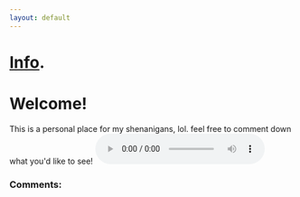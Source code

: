```yaml
---
layout: default
---
```


# [Info](./another-page.html).

# Welcome!

This is a personal place for my shenanigans, lol. feel free to comment down what you'd like to see!
<audio src="https://file.garden/Y8Dh3-78OBPXTlzk/Syrsa%20HQ%20exports%20(use%20for%20whatever)/Dark%20Keigan.flac" controls autoplay controlslist="nodownload"></audio>
### Comments:
<script src="https://utteranc.es/client.js"
        repo="BamsTheSergal/bamsthesergal.github.io"
        issue-term="pathname"
        label="comments"
        theme="github-light"
        crossorigin="anonymous"
        async>
</script>
